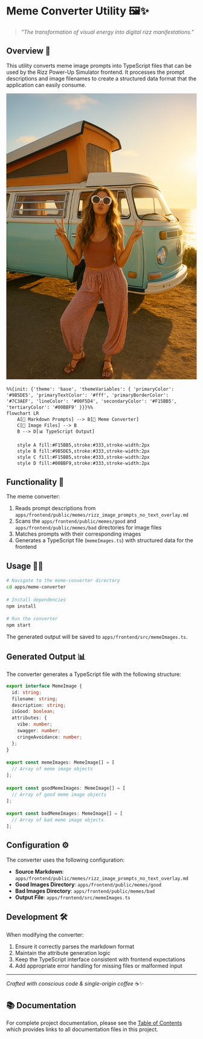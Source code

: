 # Meme Converter Utility 🖼️✨

> *"The transformation of visual energy into digital rizz manifestations."*

## Overview 🌈

This utility converts meme image prompts into TypeScript files that can be used by the Rizz Power-Up Simulator frontend. It processes the prompt descriptions and image filenames to create a structured data format that the application can easily consume.

![Meme Example](../frontend/public/memes/good/boho-vibe-overload-01jtfbvygefqza65784jdaazk7.png)

```mermaid
%%{init: {'theme': 'base', 'themeVariables': { 'primaryColor': '#9B5DE5', 'primaryTextColor': '#fff', 'primaryBorderColor': '#7C3AEF', 'lineColor': '#00F5D4', 'secondaryColor': '#F15BB5', 'tertiaryColor': '#00BBF9' }}}%%
flowchart LR
    A[📝 Markdown Prompts] --> B[🔄 Meme Converter]
    C[📁 Image Files] --> B
    B --> D[📊 TypeScript Output]
    
    style A fill:#F15BB5,stroke:#333,stroke-width:2px
    style B fill:#9B5DE5,stroke:#333,stroke-width:2px
    style C fill:#F15BB5,stroke:#333,stroke-width:2px
    style D fill:#00BBF9,stroke:#333,stroke-width:2px
```

## Functionality 🔮

The meme converter:

1. Reads prompt descriptions from `apps/frontend/public/memes/rizz_image_prompts_no_text_overlay.md`
2. Scans the `apps/frontend/public/memes/good` and `apps/frontend/public/memes/bad` directories for image files
3. Matches prompts with their corresponding images
4. Generates a TypeScript file (`memeImages.ts`) with structured data for the frontend

## Usage 🧙‍♂️

```bash
# Navigate to the meme-converter directory
cd apps/meme-converter

# Install dependencies
npm install

# Run the converter
npm start
```

The generated output will be saved to `apps/frontend/src/memeImages.ts`.

## Generated Output 📊

The converter generates a TypeScript file with the following structure:

```typescript
export interface MemeImage {
  id: string;
  filename: string;
  description: string;
  isGood: boolean;
  attributes: {
    vibe: number;
    swagger: number;
    cringeAvoidance: number;
  };
}

export const memeImages: MemeImage[] = [
  // Array of meme image objects
];

export const goodMemeImages: MemeImage[] = [
  // Array of good meme image objects
];

export const badMemeImages: MemeImage[] = [
  // Array of bad meme image objects
];
```

## Configuration ⚙️

The converter uses the following configuration:

- **Source Markdown**: `apps/frontend/public/memes/rizz_image_prompts_no_text_overlay.md`
- **Good Images Directory**: `apps/frontend/public/memes/good`
- **Bad Images Directory**: `apps/frontend/public/memes/bad`
- **Output File**: `apps/frontend/src/memeImages.ts`

## Development 🛠️

When modifying the converter:

1. Ensure it correctly parses the markdown format
2. Maintain the attribute generation logic
3. Keep the TypeScript interface consistent with frontend expectations
4. Add appropriate error handling for missing files or malformed input

---

*Crafted with conscious code & single-origin coffee* ☕✨

## 📚 Documentation

For complete project documentation, please see the [Table of Contents](../../TOC.md) which provides links to all documentation files in this project.